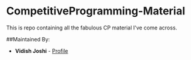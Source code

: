 # CompetitiveProgramming-Material
This is repo containing all the fabulous CP material I've come across.




##Maintained By:
* **Vidish Joshi** - [Profile](https://github.com/VidishJoshi)
